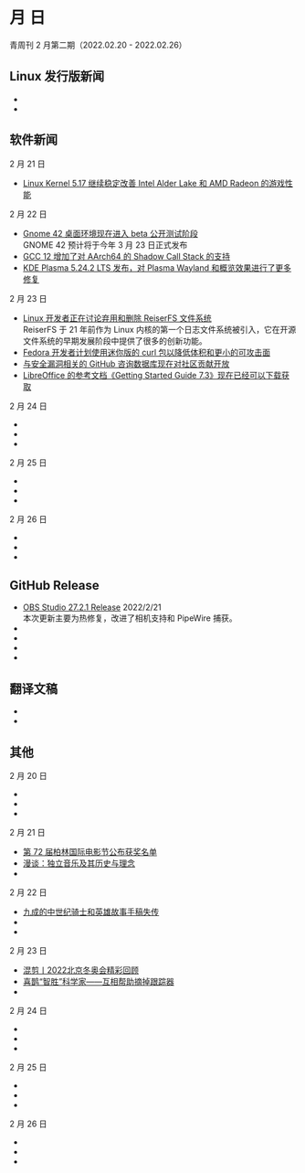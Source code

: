 <!---这是模板文件--->

#  月  日

青周刊 2 月第二期（2022.02.20 - 2022.02.26）

## Linux 发行版新闻

- []()
- []()

## 软件新闻

2 月 21 日

- [Linux Kernel 5.17 继续稳定改善 Intel Alder Lake 和 AMD Radeon 的游戏性能](https://www.phoronix.com/scan.php?page=news_item&px=Intel-ADL-Radeon-Linux-5.17)

2 月 22 日

- [Gnome 42 桌面环境现在进入 beta 公开测试阶段](https://9to5linux.com/gnome-42-desktop-environment-is-now-ready-for-public-beta-testing)  
    GNOME 42 预计将于今年 3 月 23 日正式发布
- [GCC 12 增加了对 AArch64 的 Shadow Call Stack 的支持](https://www.phoronix.com/scan.php?page=news_item&px=GCC-Lands-Shadow-Call-Stack)
- [KDE Plasma 5.24.2 LTS 发布，对 Plasma Wayland 和概览效果进行了更多修复](https://9to5linux.com/kde-plasma-5-24-2-lts-released-with-more-fixes-for-plasma-wayland-and-overview-effect)

2 月 23 日

- [Linux 开发者正在讨论弃用和删除 ReiserFS 文件系统](https://www.phoronix.com/scan.php?page=news_item&px=ReiserFS-2022-Linux-Deprecation)  
    ReiserFS 于 21 年前作为 Linux 内核的第一个日志文件系统被引入，它在开源文件系统的早期发展阶段中提供了很多的创新功能。
- [Fedora 开发者计划使用迷你版的 curl 包以降低体积和更小的可攻击面](https://www.phoronix.com/scan.php?page=news_item&px=Fedora-Minimal-Curl-Default)
- [与安全漏洞相关的 GitHub 咨询数据库现在对社区贡献开放](https://github.blog/2022-02-22-github-advisory-database-now-open-to-community-contributions/)  
- [LibreOffice 的参考文档《Getting Started Guide 7.3》现在已经可以下载获取](https://blog.documentfoundation.org/blog/2022/02/23/getting-started-guide-7-3-companion-to-libreoffice-community-7-3/)

2 月 24 日

- []()
- []()
- []()

2 月 25 日

- []()
- []()
- []()

2 月 26 日

- []()
- []()
- []()

## GitHub Release

- [OBS Studio 27.2.1 Release](https://github.com/obsproject/obs-studio/releases/tag/27.2.1) 2022/2/21  
    本次更新主要为热修复，改进了相机支持和 PipeWire 捕获。
- []()
- []()
- []()
- []()

## 翻译文稿

- []()
- []()

## 其他

2 月 20 日

- []()
- []()
- []()

2 月 21 日

- [第 72 届柏林国际电影节公布获奖名单](https://www.gcores.com/articles/147730)
- [漫谈：独立音乐及其历史与理念](https://www.gcores.com/articles/147635)
- []()

2 月 22 日

- [九成的中世纪骑士和英雄故事手稿失传](https://www.solidot.org/story?sid=70733)
- []()
- []()

2 月 23 日

- [混剪丨2022北京冬奥会精彩回顾](https://www.gcores.com/videos/147810)
- [喜鹊“智胜”科学家——互相帮助摘掉跟踪器](https://www.solidot.org/story?sid=70747)
- []()

2 月 24 日

- []()
- []()
- []()

2 月 25 日

- []()
- []()
- []()

2 月 26 日

- []()
- []()
- []()
